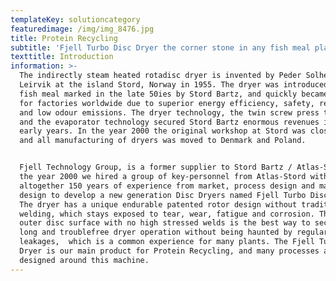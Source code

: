 ```yaml
---
templateKey: solutioncategory
featuredimage: /img/img_8476.jpg
title: Protein Recycling
subtitle: 'Fjell Turbo Disc Dryer the corner stone in any fish meal plant '
texttitle: Introduction
information: >-
  The indirectly steam heated rotadisc dryer is invented by Peder Solheim from
  Leirvik at the island Stord, Norway in 1955. The dryer was introduced in the
  fish meal marked in the late 50ies by Stord Bartz, and quickly became a “must”
  for factories worldwide due to superior energy efficiency, safety, reliability
  and low odour emissions. The dryer technology, the twin screw press technology
  and the evaporator technology secured Stord Bartz enormous revenues in these
  early years. In the year 2000 the original workshop at Stord was closed down
  and all manufacturing of dryers was moved to Denmark and Poland.


  Fjell Technology Group, is a former supplier to Stord Bartz / Atlas-Stord. In
  the year 2000 we hired a group of key-personnel from Atlas-Stord with
  altogether 150 years of experience from market, process design and machine
  design to develop a new generation Disc Dryers named Fjell Turbo Disc Dryer.
  The dryer has a unique endurable patented rotor design without traditional
  welding, which stays exposed to tear, wear, fatigue and corrosion. The smooth
  outer disc surface with no high stressed welds is the best way to secure a
  long and troublefree dryer operation without being haunted by regular steam
  leakages,  which is a common experience for many plants. The Fjell Turbo Disc
  Dryer is our main product for Protein Recycling, and many processes are
  designed around this machine.
---
```


